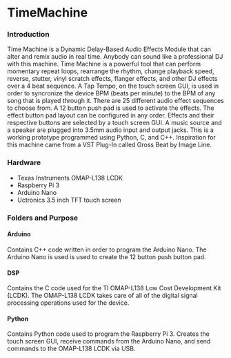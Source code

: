 # TimeMachine

### Introduction

Time Machine is a Dynamic Delay-Based Audio Effects Module that can alter and remix audio in real time. Anybody can sound like a professional DJ with this machine. Time Machine is a powerful tool that can perform momentary repeat loops, rearrange the rhythm, change playback speed, reverse, stutter, vinyl scratch effects, flanger effects, and other DJ effects over a 4 beat sequence. A Tap Tempo, on the touch screen GUI, is used in order to syncronize the device BPM (beats per minute) to the BPM of any song that is played through it. There are 25 different audio effect sequences to choose from. A 12 button push pad is used to activate the effects. The effect button pad layout can be configured in any order. Effects and their respective buttons are selected by a touch screen GUI. A music source and a speaker are plugged into 3.5mm audio input and output jacks. This is a working prototype programmed using Python, C, and C++. Inspiration for this machine came from a VST Plug-In called Gross Beat by Image Line. 

### Hardware

- Texas Instruments OMAP-L138 LCDK 
- Raspberry Pi 3 
- Arduino Nano
- Uctronics 3.5 inch TFT touch screen 

### Folders and Purpose

#### Arduino
Contains C++ code written in order to program the Arduino Nano. The Arduino Nano is used is used to create the 12 button push button pad.

#### DSP
Contains the C code used for the TI OMAP-L138 Low Cost Development Kit (LCDK). The OMAP-L138 LCDK takes care of all of the digital signal processing operations used for the device.  

#### Python
Contains Python code used to program the Raspberry Pi 3. Creates the touch screen GUI, receive commands from the Arduino Nano, and send commands to the OMAP-L138 LCDK via USB. 
